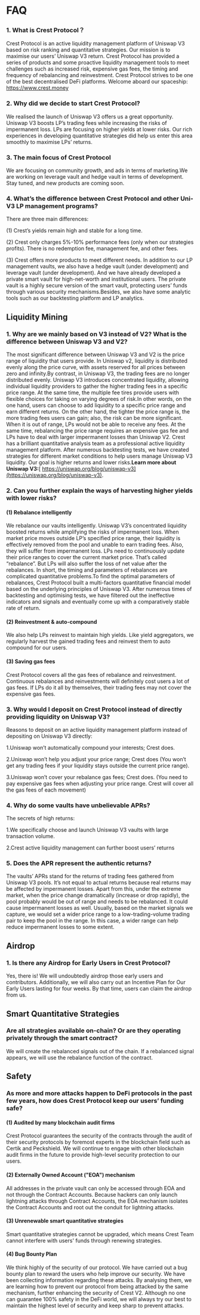 # FAQ

### **1.** What is Crest Protocol？ <a href="#1.-what-is-universe-finance" id="1.-what-is-universe-finance"></a>

Crest Protocol is an active liquidity management platform of Uniswap V3 based on risk ranking and quantitative strategies. Our mission is to maximise our users’ Uniswap V3 return. Crest Protocol has provided a series of products and some proactive liquidity management tools to meet challenges such as increased risk, expensive gas fees, the timing and frequency of rebalancing and reinvestment. Crest Protocol strives to be one of the best decentralised DeFi platforms. Welcome aboard our spaceship: https://www.crest.money

### 2. Why did we decide to start Crest Protocol? <a href="#2.-why-did-we-decide-to-start-universe-finance" id="2.-why-did-we-decide-to-start-universe-finance"></a>

We realised the launch of Uniswap V3 offers us a great opportunity. Uniswap V3 boosts LP’s trading fees while increasing the risks of impermanent loss. LPs are focusing on higher yields at lower risks. Our rich experiences in developing quantitative strategies did help us enter this area smoothly to maximise LPs’ returns.

### **3. The main focus of** Crest Protocol <a href="#4.-the-main-focus-of-universe-finance" id="4.-the-main-focus-of-universe-finance"></a>

We are focusing on community growth, and ads in terms of marketing.We are working on leverage vault and hedge vault in terms of development. Stay tuned, and new products are coming soon.

### **4. What’s the difference between** Crest Protocol **and other Uni-V3 LP management programs?** <a href="#6.-whats-the-difference-between-universe-finance-and-other-uni-v3-lp-management-programs" id="6.-whats-the-difference-between-universe-finance-and-other-uni-v3-lp-management-programs"></a>

There are three main differences:

(1) Crest’s yields remain high and stable for a long time.

(2) Crest only charges 5%-10% performance fees (only when our strategies profits). There is no redemption fee, management fee, and other fees.

(3) Crest offers more products to meet different needs. In addition to our LP management vaults, we also have a hedge vault (under development) and leverage vault (under development). And we have already developed a private smart vault for high-net-worth and institutional users. The private vault is a highly secure version of the smart vault, protecting users’ funds through various security mechanisms.Besides, we also have some analytic tools such as our backtesting platform and LP analytics. ​

## Liquidity Mining <a href="#liquidity-mining" id="liquidity-mining"></a>

### 1. Why are we mainly based on V3 instead of V2? What is the difference between Uniswap V3 and V2? <a href="#1.-why-are-we-mainly-based-on-v3-instead-of-v2-what-is-the-difference-between-uniswap-v3-and-v2" id="1.-why-are-we-mainly-based-on-v3-instead-of-v2-what-is-the-difference-between-uniswap-v3-and-v2"></a>

The most significant difference between Uniswap V3 and V2 is the price range of liquidity that users provide. In Uniswap v2, liquidity is distributed evenly along the price curve, with assets reserved for all prices between zero and infinity.By contrast, in Uniswap V3, the trading fees are no longer distributed evenly. Uniswap V3 introduces concentrated liquidity, allowing individual liquidity providers to gather the higher trading fees in a specific price range. At the same time, the multiple fee tires provide users with flexible choices for taking on varying degrees of risk.In other words, on the one hand, users can choose to add liquidity to a specific price range and earn different returns. On the other hand, the tighter the price range is, the more trading fees users can gain; also, the risk can be more significant. When it is out of range, LPs would not be able to receive any fees. At the same time, rebalancing the price range requires an expensive gas fee and LPs have to deal with larger impermanent losses than Uniswap V2. Crest has a brilliant quantitative analysis team as a professional active liquidity management platform. After numerous backtesting tests, we have created strategies for different market conditions to help users manage Uniswap V3 liquidity. Our goal is higher returns and lower risks.**Learn more about Uniswap V3:**[ https://uniswap.org/blog/uniswap-v3](https://uniswap.org/blog/uniswap-v3).

### **2. Can you further explain the ways of harvesting higher yields with lower risks?** <a href="#2.-can-you-further-explain-the-ways-of-harvesting-higher-yields-with-lower-risks" id="2.-can-you-further-explain-the-ways-of-harvesting-higher-yields-with-lower-risks"></a>

#### **(1)** Rebalance intelligently <a href="#1-rebalance-intelligently" id="1-rebalance-intelligently"></a>

We rebalance our vaults intelligently. Uniswap V3’s concentrated liquidity boosted returns while amplifying the risks of impermanent loss. When market price moves outside LP’s specified price range, their liquidity is effectively removed from the pool and unable to earn trading fees. Also, they will suffer from impermanent loss. LPs need to continuously update their price ranges to cover the current market price. That’s called “rebalance”. But LPs will also suffer the loss of net value after the rebalances. In short, the timing and parameters of rebalances are complicated quantitative problems.To find the optimal parameters of rebalances, Crest Protocol built a multi-factors quantitative financial model based on the underlying principles of Uniswap V3. After numerous times of backtesting and optimising tests, we have filtered out the ineffective indicators and signals and eventually come up with a comparatively stable rate of return.

#### (2) Reinvestment & auto-compound <a href="#2-reinvestment-and-auto-compound" id="2-reinvestment-and-auto-compound"></a>

We also help LPs reinvest to maintain high yields. Like yield aggregators, we regularly harvest the gained trading fees and reinvest them to auto compound for our users.

#### (3) Saving gas fees <a href="#3-saving-gas-fees" id="3-saving-gas-fees"></a>

Crest Protocol covers all the gas fees of rebalance and reinvestment. Continuous rebalances and reinvestments will definitely cost users a lot of gas fees. If LPs do it all by themselves, their trading fees may not cover the expensive gas fees.

### 3. Why would I deposit on Crest Protocol instead of directly providing liquidity on Uniswap V3? <a href="#4.-why-would-i-deposit-on-universe-finance-instead-of-directly-providing-liquidity-on-uniswap-v3" id="4.-why-would-i-deposit-on-universe-finance-instead-of-directly-providing-liquidity-on-uniswap-v3"></a>

Reasons to deposit on an active liquidity management platform instead of depositing on Uniswap V3 directly:

1.Uniswap won’t automatically compound your interests; Crest does.

2.Uniswap won’t help you adjust your price range; Crest does (You won’t get any trading fees if your liquidity stays outside the current price range).

3.Uniswap won’t cover your rebalance gas fees; Crest does. (You need to pay expensive gas fees when adjusting your price range. Crest will cover all the gas fees of each movement)

### 4. Why do some vaults have unbelievable APRs? <a href="#5.-why-do-some-vaults-have-unbelievable-aprs" id="5.-why-do-some-vaults-have-unbelievable-aprs"></a>

The secrets of high returns:

1.We specifically choose and launch Uniswap V3 vaults with large transaction volume.

2.Crest active liquidity management can further boost users’ returns

### 5. Does the APR represent the authentic returns? <a href="#6.-does-the-apr-represent-the-authentic-returns" id="6.-does-the-apr-represent-the-authentic-returns"></a>

The vaults’ APRs stand for the returns of trading fees gathered from Uniswap V3 pools. It’s not equal to actual returns because real returns may be affected by impermanent losses. Apart from this, under the extreme market, when the price change dramatically (increase or drop rapidly), the pool probably would be out of range and needs to be rebalanced. It could cause impermanent losses as well. Usually, based on the market signals we capture, we would set a wider price range to a low-trading-volume trading pair to keep the pool in the range. In this case, a wider range can help reduce impermanent losses to some extent.

## **Airdrop** <a href="#airdrop" id="airdrop"></a>

### 1. Is there any Airdrop for Early Users in Crest Protocol? <a href="#1.-is-there-any-airdrop-for-early-users-in-universe-finance" id="1.-is-there-any-airdrop-for-early-users-in-universe-finance"></a>

Yes, there is! We will undoubtedly airdrop those early users and contributors. Additionally, we will also carry out an Incentive Plan for Our Early Users lasting for four weeks. By that time, users can claim the airdrop from us.

## **Smart Quantitative Strategies** <a href="#smart-quantitative-strategies" id="smart-quantitative-strategies"></a>

### Are all strategies available on-chain? Or are they operating privately through the smart contract? <a href="#are-all-strategies-available-on-chain-or-are-they-operating-privately-through-the-smart-contract" id="are-all-strategies-available-on-chain-or-are-they-operating-privately-through-the-smart-contract"></a>

We will create the rebalanced signals out of the chain. If a rebalanced signal appears, we will use the rebalance function of the contract.

## **Safety** <a href="#safety" id="safety"></a>

### As more and more attacks happen to DeFi protocols in the past few years, how does Crest Protocol keep our users’ funding safe? <a href="#as-more-and-more-attacks-happen-to-defi-protocols-in-the-past-few-years-how-does-universe-finance-ke" id="as-more-and-more-attacks-happen-to-defi-protocols-in-the-past-few-years-how-does-universe-finance-ke"></a>

#### **(1) Audited by many blockchain audit firms** <a href="#1-audited-by-many-blockchain-audit-firms" id="1-audited-by-many-blockchain-audit-firms"></a>

Crest Protocol guarantees the security of the contracts through the audit of their security protocols by foremost experts in the blockchain field such as Certik and Peckshield. We will continue to engage with other blockchain audit firms in the future to provide high-level security protection to our users.

#### **(2) Externally Owned Account ("EOA") mechanism** <a href="#2-externally-owned-account-eoa-mechanism" id="2-externally-owned-account-eoa-mechanism"></a>

All addresses in the private vault can only be accessed through EOA and not through the Contract Accounts. Because hackers can only launch lightning attacks through Contract Accounts, the EOA mechanism isolates the Contract Accounts and root out the conduit for lightning attacks.

#### **(3)** Unrenewable smart quantitative strategies <a href="#3-unrenewable-smart-quantitative-strategies" id="3-unrenewable-smart-quantitative-strategies"></a>

Smart quantitative strategies cannot be upgraded, which means Crest Team cannot interfere with users' funds through renewing strategies.

#### (4) Bug Bounty Plan <a href="#4-bug-bounty-plan" id="4-bug-bounty-plan"></a>

We think highly of the security of our protocol. We have carried out a bug bounty plan to reward the users who help improve our security. We have been collecting information regarding these attacks. By analysing them, we are learning how to prevent our protocol from being attacked by the same mechanism, further enhancing the security of Crest V2. Although no one can guarantee 100% safety in the DeFi world, we will always try our best to maintain the highest level of security and keep sharp to prevent attacks.**​**
